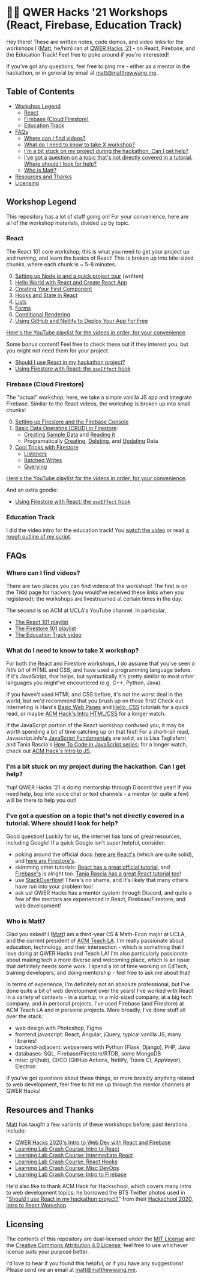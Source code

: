 # 🏳️‍🌈 QWER Hacks '21 Workshops (React, Firebase, Education Track)

Hey there! These are written notes, code demos, and video links for the workshops I ([Matt](https://matthewwang.me), he/him) ran at [QWER Hacks '21](https://www.qwerhacks.com/) - on React, Firebase, and the Education Track! Feel free to poke around if you're interested!

If you've got any questions, feel free to ping me - either as a mentor in the hackathon, or in general by email at [matt@matthewwang.me](mailto:matt@matthewwang.me).

## Table of Contents

* [Workshop Legend](#workshop-legend)
  * [React](#react)
  * [Firebase (Cloud Firestore)](#firebase-cloud-firestore)
  * [Education Track](#education-track)
* [FAQs](#faqs)
  * [Where can I find videos?](#where-can-i-find-videos)
  * [What do I need to know to take X workshop?](#what-do-i-need-to-know-to-take-x-workshop)
  * [I'm a bit stuck on my project during the hackathon. Can I get help?](#im-a-bit-stuck-on-my-project-during-the-hackathon-can-i-get-help)
  * [I've got a question on a topic that's not directly covered in a tutorial. Where should I look for help?](#ive-got-a-question-on-a-topic-thats-not-directly-covered-in-a-tutorial-where-should-i-look-for-help)
  * [Who is Matt?](#who-is-matt)
* [Resources and Thanks](#resources-and-thanks)
* [Licensing](#licensing)

## Workshop Legend

This repository has a lot of stuff going on! For your convenience, here are all of the workshop materials, divided up by topic.

### React

The React 101 core workshop; this is what you need to get your project up and running, and learn the basics of React! This is broken up into bite-sized chunks, where each chunk is ~ 5-8 minutes.

0. [Setting up Node.js and a quick project tour](https://github.com/mattxwang/qwerhacks-21-workshops/tree/main/react/node-setup-and-tour) (written)
1. [Hello World with React and Create React App](https://github.com/mattxwang/qwerhacks-21-workshops/tree/main/react/main-workshop#hello-world-with-react-and-create-react-app)
2. [Creating Your First Component](https://github.com/mattxwang/qwerhacks-21-workshops/tree/main/react/main-workshop#creating-your-first-component)
3. [Hooks and State in React](https://github.com/mattxwang/qwerhacks-21-workshops/tree/main/react/main-workshop#hooks-and-state-in-react)
4. [Lists](https://github.com/mattxwang/qwerhacks-21-workshops/tree/main/react/main-workshop#lists)
5. [Forms](https://github.com/mattxwang/qwerhacks-21-workshops/tree/main/react/main-workshop#forms-and-passing-down-functions)
6. [Conditional Rendering](https://github.com/mattxwang/qwerhacks-21-workshops/tree/main/react/main-workshop#conditional-rendering)
7. [Using GitHub and Netlify to Deploy Your App For Free](https://github.com/mattxwang/qwerhacks-21-workshops/tree/main/react/main-workshop#using-github-and-netlify-to-deploy-your-app-for-free)

[Here's the YouTube playlist for the videos in order, for your convenience](https://www.youtube.com/playlist?list=PLPO7_kXilXFbpznCbpni9fjg7MKU7lyKS).

Some bonus content! Feel free to check these out if they interest you, but you might not need them for your project.

* [Should I use React in my hackathon project?](https://github.com/mattxwang/qwerhacks-21-workshops/tree/main/react/should-i-use-react)
* [Using Firestore with React: the `useEffect` hook](https://github.com/mattxwang/qwerhacks-21-workshops/tree/main/firebase/with-react)

### Firebase (Cloud Firestore)

The "actual" workshop; here, we take a simple vanilla JS app and integrate Firebase. Similar to the React videos, the workshop is broken up into small chunks!

0. [Setting up Firestore and the Firebase Console](https://github.com/mattxwang/qwerhacks-21-workshops/tree/main/firebase/main-workshop#setting-up-firestore-and-the-firebase-console)
1. [Basic Data Operatins (CRUD) in Firestore](https://github.com/mattxwang/qwerhacks-21-workshops/tree/main/firebase/main-workshop#basic-data-operations-crud-in-firestore):
    * [Creating Sample Data](https://github.com/mattxwang/qwerhacks-21-workshops/tree/main/firebase/main-workshop#creating-sample-data) and [Reading it](https://github.com/mattxwang/qwerhacks-21-workshops/tree/main/firebase/main-workshop#basic-read-operations)
    * Programatically [Creating](https://github.com/mattxwang/qwerhacks-21-workshops/tree/main/firebase/main-workshop#creating-data-programatically), [Deleting](https://github.com/mattxwang/qwerhacks-21-workshops/tree/main/firebase/main-workshop#deleting-data), and [Updating](https://github.com/mattxwang/qwerhacks-21-workshops/tree/main/firebase/main-workshop#updating-data) Data
2. [Cool Tricks with Firestore](https://github.com/mattxwang/qwerhacks-21-workshops/tree/main/firebase/main-workshop#cool-tricks-with-firestore-listeners-transactions-querying)
    * [Listeners](https://github.com/mattxwang/qwerhacks-21-workshops/tree/main/firebase/main-workshop#listeners)
    * [Batched Writes](https://github.com/mattxwang/qwerhacks-21-workshops/tree/main/firebase/main-workshop#batched-writes)
    * [Querying](https://github.com/mattxwang/qwerhacks-21-workshops/tree/main/firebase/main-workshop#querying)

[Here's the YouTube playlist for the videos in order, for your convenience](https://www.youtube.com/playlist?list=PLPO7_kXilXFb0_hrPKxlx-UEhZHiiTEWY).

And an extra goodie:

* [Using Firestore with React: the `useEffect` hook](https://github.com/mattxwang/qwerhacks-21-workshops/tree/main/firebase/with-react)

### Education Track

I did the video intro for the education track! You [watch the video](https://www.youtube.com/watch?v=KhtwVRjKosg) or read [a rough outline of my script](https://github.com/mattxwang/qwerhacks-21-workshops/tree/main/education-track).

## FAQs

### Where can I find videos?

There are two places you can find videos of the workshop! The first is on the Tikkl page for hackers (you would've received these links when you registered); the workshops are livestreamed at certain times in the day.

The second is on ACM at UCLA's YouTube channel. In particular,

* [The React 101 playlist](https://www.youtube.com/playlist?list=PLPO7_kXilXFbpznCbpni9fjg7MKU7lyKS)
* [The Firestore 101 playlist](https://www.youtube.com/playlist?list=PLPO7_kXilXFb0_hrPKxlx-UEhZHiiTEWY)
* [The Education Track video](https://www.youtube.com/watch?v=KhtwVRjKosg)


### What do I need to know to take X workshop?

For both the React and Firestore workshops, I do assume that you've seen *a little bit* of HTML and CSS, and have used a programming language before. If it's JavaScript, that helps, but syntactically it's pretty similar to most other languages you might've encountered (e.g. C++, Python, Java).

If you haven't used HTML and CSS before, it's not the worst deal in the world, but we'd recommend that you brush up on those first! Check out Interneting Is Hard's [Basic Web Pages](https://www.internetingishard.com/html-and-css/basic-web-pages/) and [Hello, CSS](https://www.internetingishard.com/html-and-css/hello-css/) tutorials for a quick read, or maybe [ACM Hack's Intro HTML/CSS](https://www.youtube.com/watch?v=sttIgSTnSg0) for a longer watch.

If the JavaScript portion of the React workshop confused you, it may be worth spending a bit of time catching up on that first! For a short-ish read, Javascript.info's [JavaScript Fundamentals](https://javascript.info/first-steps) are solid, as is Lisa Tagliaferri and Tania Rascia's [How To Code in JavaScript series](https://www.digitalocean.com/community/tutorial_series/how-to-code-in-javascript); for a longer watch, check out [ACM Hack's Intro to JS](https://www.youtube.com/watch?v=Dk9kob-9Wkw).

### I'm a bit stuck on my project during the hackathon. Can I get help?

Yup! QWER Hacks '21 is doing mentorship through Discord this year! If you need help, bop into voice chat or text channels - a mentor (or quite a few) will be there to help you out!

### I've got a question on a topic that's not directly covered in a tutorial. Where should I look for help?

Good question! Luckily for us, the internet has tons of great resources, including Google! If a quick Google isn't super helpful, consider:

* poking around the official docs: [here are React's](https://reactjs.org/docs/getting-started.html) (which are quite solid), and [here are Firestore's](https://firebase.google.com/docs/firestore).
* skimming other tutorials: [React has a great official tutorial](https://reactjs.org/tutorial/tutorial.html), and [Firebase's](https://firebase.google.com/docs/web/setup) is alright too. [Tania Rascia has a great React tutorial too](https://www.taniarascia.com/getting-started-with-react/)!
* use [StackOverflow](https://stackoverflow.com/)! There's no shame, and it's likely that many others have run into your problem too!
* ask us! QWER Hacks has a mentor system through Discord, and quite a few of the mentors are experienced in React, Firebase/Firestore, and web development!

### Who is Matt?

Glad you asked! I ([Matt](https://matthewwang.me)) am a third-year CS & Math-Econ major at UCLA, and the current president of [ACM Teach LA](https://teachla.uclaacm.com). I'm really passionate about education, technology, and their intersection - which is something that I love doing at QWER Hacks and Teach LA! I'm also particularly passionate about making tech a more diverse and welcoming place, which is an issue that definitely needs some work. I spend a lot of time working on EdTech, training developers, and doing mentorship - feel free to ask me about that!

In terms of experience, I'm definitely not an absolute professional, but I've done quite a bit of web development over the years! I've worked with React in a variety of contexts - in a startup, in a mid-sized company, at a big tech company, and in personal projects. I've used Firebase (and Firestore) at ACM Teach LA and in personal projects. More broadly, I've done stuff all over the stack:

* web design with Photoshop, Figma
* frontend javascript: React, Angular, jQuery, typical vanilla JS, many libraries!
* backend-adjacent: webservers with Python (Flask, Django), PHP, Java
* databases: SQL, Firebase/Firestore/RTDB, some MongoDB
* misc: git(hub), CI/CD (GitHub Actions, Netlify, Travis CI, AppVeyor), Electron

If you've got questions about these things, or more broadly anything related to web development, feel free to hit me up through the mentor channels at QWER Hacks!

## Resources and Thanks

[Matt](https://matthewwang.me) has taught a few variants of these workshops before; past iterations include:

* [QWER Hacks 2020's Intro to Web Dev with React and Firebase](https://github.com/mattxwang/qwerhacks-web-dev-workshop)
* [Learning Lab Crash Course: Intro to React](https://github.com/uclaacm/learning-lab-crash-course-su20/tree/master/07-intro-react)
* [Learning Lab Crash Course: Intermediate React](https://github.com/uclaacm/learning-lab-crash-course-su20/tree/master/09-intermediate-react-1)
* [Learning Lab Crash Course: React Hooks](https://github.com/uclaacm/learning-lab-crash-course-su20/tree/master/11-react-hooks)
* [Learning Lab Crash Course: Misc DevOps](https://github.com/uclaacm/learning-lab-crash-course-su20/tree/master/14-misc-devops)
* [Learning Lab Crash Course: Intro to Firebase](https://github.com/uclaacm/learning-lab-crash-course-su20/tree/master/18-firebase)

He'd also like to thank ACM Hack for Hackschool, which covers many intro to web development topics; he borrowed the BTS Twitter photos used in "[Should I use React in my hackathon project?](https://github.com/mattxwang/qwerhacks-21-workshops/tree/main/react/should-i-use-react)" from their [Hackschool 2020, Intro to React Workshop](https://github.com/uclaacm/hackschool-f20/tree/main/session-7-intro-react).

## Licensing

The contents of this repository are dual-licensed under the [MIT License](https://github.com/mattxwang/qwerhacks-21-workshops/blob/main/LICENSE) and the [Creative Commons Attribution 4.0 License](https://creativecommons.org/licenses/by/4.0/); feel free to use whichever license suits your purpose better.

I'd love to hear if you found this helpful, or if you have any suggestions! Please send me an email at [matt@matthewwang.me](mailto:matt@matthewwang.me).
